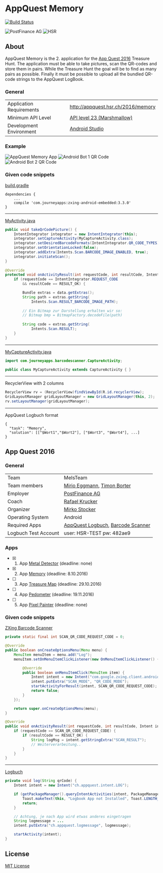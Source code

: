 # AppQuest Memory

[![Build Status](https://travis-ci.com/mirioeggmann/appquest-memory.svg?token=DCE1mdUKpiTStoczqzxn&branch=master)](https://travis-ci.com/mirioeggmann/appquest-memory)

![PostFinance AG](https://upload.wikimedia.org/wikipedia/commons/thumb/9/95/PostFinance_Logo.svg/langfr-330px-PostFinance_Logo.svg.png)
![HSR](http://appquest.hsr.ch/images/fho.png)

## About

AppQuest Memory is the 2. application for the [App Quest 2016](http://appquest.hsr.ch/) Treasure Hunt. The application must be able to take pictures, scan the QR-codes and store them in pairs. While the Treasure Hunt the goal will be to find as many pairs as possible. Finally it must be possible to upload all the bundled QR-code strings to the AppQuest LogBook.

### General
|   |  |
|---|---|
| Application Requirements | http://appquest.hsr.ch/2016/memory |
| Minimum API Level | [API level 23 (Marshmallow)](https://developer.android.com/about/versions/marshmallow/android-6.0.html) |
| Development Environment | [Android Studio](https://developer.android.com/studio/index.html) |

### Example
![AppQuest Memory App](http://appquest.hsr.ch/2016/wp-content/uploads/Screenshot_20160513-111219-254x300.png)
![Android Bot 1 QR Code](http://appquest.hsr.ch/2016/wp-content/uploads/IMG_20160811_141119-300x224.jpg)
![Android Bot 2 QR Code](http://appquest.hsr.ch/2016/wp-content/uploads/IMG_20160811_141145-300x224.jpg)

### Given code snippets
[build.gradle](https://gist.github.com/misto/9401c90cd3b499493708e481e14808d9#file-build-gradle)
```
dependencies {
    ...
    compile 'com.journeyapps:zxing-android-embedded:3.3.0'
}
```

---

[MyActivity.java](https://gist.github.com/misto/fe6e36338b5a29ec7e9f1765a20ac41e#file-myactivity-java)
```java
public void takeQrCodePicture() {
    IntentIntegrator integrator = new IntentIntegrator(this);
    integrator.setCaptureActivity(MyCaptureActivity.class);
    integrator.setDesiredBarcodeFormats(IntentIntegrator.QR_CODE_TYPES);
    integrator.setOrientationLocked(false);
    integrator.addExtra(Intents.Scan.BARCODE_IMAGE_ENABLED, true);
    integrator.initiateScan();
}
    
@Override
protected void onActivityResult(int requestCode, int resultCode, Intent data) {
    if (requestCode == IntentIntegrator.REQUEST_CODE 
        && resultCode == RESULT_OK) {

        Bundle extras = data.getExtras();
        String path = extras.getString(
            Intents.Scan.RESULT_BARCODE_IMAGE_PATH);
        
        // Ein Bitmap zur Darstellung erhalten wir so:
        // Bitmap bmp = BitmapFactory.decodeFile(path)
        
        String code = extras.getString(
            Intents.Scan.RESULT);
    }
}
```

---

[MyCaptureActivity.java](https://gist.github.com/misto/f2bb63ef256eea26c10b0a4925b74a54#file-mycaptureactivity-java)
```java
import com.journeyapps.barcodescanner.CaptureActivity;

public class MyCaptureActivity extends CaptureActivity { }
```

---

RecyclerView with 2 columns
```java
RecyclerView rv = (RecyclerView)findViewById(R.id.recyclerView);
GridLayoutManager gridLayoutManager = new GridLayoutManager(this, 2);
rv.setLayoutManager(gridLayoutManager);
```

---

AppQuest Logbuch format
```
{
  "task": "Memory",
  "solution": [["$Wort1","$Wort2"], ["$Wort3", "$Wort4"], ...]
}
```

## App Quest 2016

### General

|   |  |
|---|---|
| Team | MeIsTeam |
| Team members | [Mirio Eggmann](https://github.com/mirioeggmann), [Timon Borter](https://github.com/bbortt) |
| Employer | [PostFinance AG](https://www.postfinance.ch/) |
| Coach | [Rafael Krucker](mailto:rkrucker@hsr.ch) |
| Organizer | [Mirko Stocker](https://github.com/misto) |
| Operating System | Android |
| Required Apps | [AppQuest Logbuch](http://appquest.hsr.ch/logbuch.apk), [Barcode Scanner](https://play.google.com/store/apps/details?id=com.google.zxing.client.android)|
| Logbuch Test Account | user: HSR-TEST pw: 482ae9 |

### Apps
- [x] 1. App [Metal Detector](https://github.com/mirioeggmann/appquest-metal-detector) (deadline: none)
- [x] 2. App [Memory](https://github.com/mirioeggmann/appquest-memory) (deadline: 8.10.2016)
- [ ] 3. App [Treasure Map]() (deadline: 29.10.2016)
- [ ] 4. App [Pedometer]() (deadline: 19.11.2016)
- [ ] 5. App [Pixel Painter]() (deadline: none)

### Given code snippets

[ZXing Barcode Scanner](https://gist.github.com/misto/3938337#file-gistfile1-java)
```java
private static final int SCAN_QR_CODE_REQUEST_CODE = 0;

@Override
public boolean onCreateOptionsMenu(Menu menu) {
	MenuItem menuItem = menu.add("Log");
	menuItem.setOnMenuItemClickListener(new OnMenuItemClickListener() {

		@Override
		public boolean onMenuItemClick(MenuItem item) {
			Intent intent = new Intent("com.google.zxing.client.android.SCAN");
			intent.putExtra("SCAN_MODE", "QR_CODE_MODE");
			startActivityForResult(intent, SCAN_QR_CODE_REQUEST_CODE);
			return false;
		}
	});

	return super.onCreateOptionsMenu(menu);
}

@Override
public void onActivityResult(int requestCode, int resultCode, Intent intent) {
	if (requestCode == SCAN_QR_CODE_REQUEST_CODE) {
		if (resultCode == RESULT_OK) {
			String logMsg = intent.getStringExtra("SCAN_RESULT");
			// Weiterverarbeitung..
		}
	}
}
```

---

[Logbuch](https://gist.github.com/misto/3938488#file-gistfile1-java)
```java
private void log(String qrCode) {
	Intent intent = new Intent("ch.appquest.intent.LOG");

	if (getPackageManager().queryIntentActivities(intent, PackageManager.MATCH_DEFAULT_ONLY).isEmpty()) {
		Toast.makeText(this, "Logbook App not Installed", Toast.LENGTH_LONG).show();
		return;
	}

	// Achtung, je nach App wird etwas anderes eingetragen
	String logmessage = ...
	intent.putExtra("ch.appquest.logmessage", logmessage);

	startActivity(intent);
}
```

## License
[MIT License](https://github.com/mirioeggmann/appquest-memory/blob/master/LICENSE)
